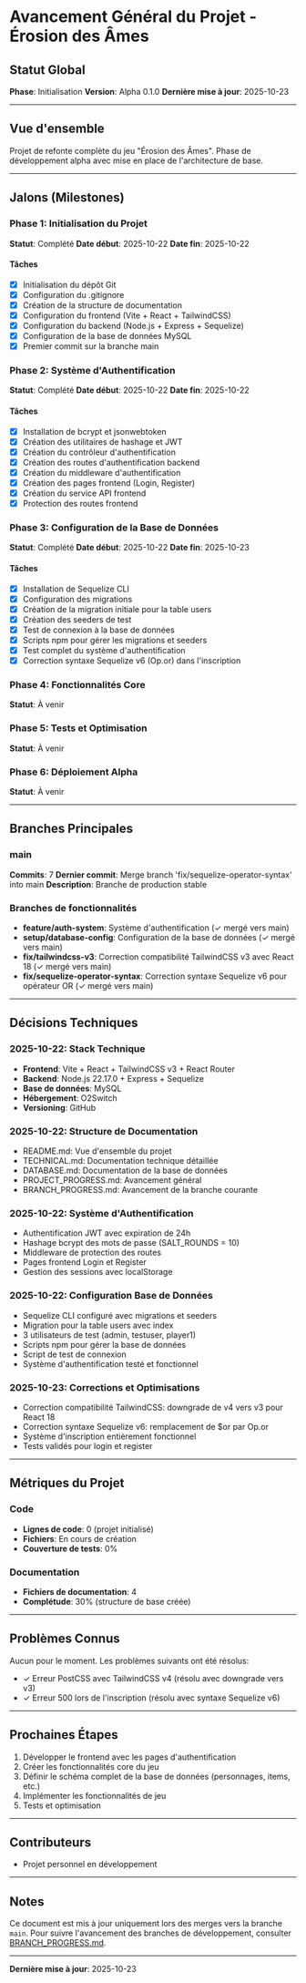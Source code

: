 # Avancement Général du Projet - Érosion des Âmes

## Statut Global
**Phase**: Initialisation
**Version**: Alpha 0.1.0
**Dernière mise à jour**: 2025-10-23

---

## Vue d'ensemble

Projet de refonte complète du jeu "Érosion des Âmes". Phase de développement alpha avec mise en place de l'architecture de base.

---

## Jalons (Milestones)

### Phase 1: Initialisation du Projet
**Statut**: Complété
**Date début**: 2025-10-22
**Date fin**: 2025-10-22

#### Tâches
- [x] Initialisation du dépôt Git
- [x] Configuration du .gitignore
- [x] Création de la structure de documentation
- [x] Configuration du frontend (Vite + React + TailwindCSS)
- [x] Configuration du backend (Node.js + Express + Sequelize)
- [x] Configuration de la base de données MySQL
- [x] Premier commit sur la branche main

### Phase 2: Système d'Authentification
**Statut**: Complété
**Date début**: 2025-10-22
**Date fin**: 2025-10-22

#### Tâches
- [x] Installation de bcrypt et jsonwebtoken
- [x] Création des utilitaires de hashage et JWT
- [x] Création du contrôleur d'authentification
- [x] Création des routes d'authentification backend
- [x] Création du middleware d'authentification
- [x] Création des pages frontend (Login, Register)
- [x] Création du service API frontend
- [x] Protection des routes frontend

### Phase 3: Configuration de la Base de Données
**Statut**: Complété
**Date début**: 2025-10-22
**Date fin**: 2025-10-23

#### Tâches
- [x] Installation de Sequelize CLI
- [x] Configuration des migrations
- [x] Création de la migration initiale pour la table users
- [x] Création des seeders de test
- [x] Test de connexion à la base de données
- [x] Scripts npm pour gérer les migrations et seeders
- [x] Test complet du système d'authentification
- [x] Correction syntaxe Sequelize v6 (Op.or) dans l'inscription

### Phase 4: Fonctionnalités Core
**Statut**: À venir

### Phase 5: Tests et Optimisation
**Statut**: À venir

### Phase 6: Déploiement Alpha
**Statut**: À venir

---

## Branches Principales

### main
**Commits**: 7
**Dernier commit**: Merge branch 'fix/sequelize-operator-syntax' into main
**Description**: Branche de production stable

### Branches de fonctionnalités
- **feature/auth-system**: Système d'authentification (✓ mergé vers main)
- **setup/database-config**: Configuration de la base de données (✓ mergé vers main)
- **fix/tailwindcss-v3**: Correction compatibilité TailwindCSS v3 avec React 18 (✓ mergé vers main)
- **fix/sequelize-operator-syntax**: Correction syntaxe Sequelize v6 pour opérateur OR (✓ mergé vers main)

---

## Décisions Techniques

### 2025-10-22: Stack Technique
- **Frontend**: Vite + React + TailwindCSS v3 + React Router
- **Backend**: Node.js 22.17.0 + Express + Sequelize
- **Base de données**: MySQL
- **Hébergement**: O2Switch
- **Versioning**: GitHub

### 2025-10-22: Structure de Documentation
- README.md: Vue d'ensemble du projet
- TECHNICAL.md: Documentation technique détaillée
- DATABASE.md: Documentation de la base de données
- PROJECT_PROGRESS.md: Avancement général
- BRANCH_PROGRESS.md: Avancement de la branche courante

### 2025-10-22: Système d'Authentification
- Authentification JWT avec expiration de 24h
- Hashage bcrypt des mots de passe (SALT_ROUNDS = 10)
- Middleware de protection des routes
- Pages frontend Login et Register
- Gestion des sessions avec localStorage

### 2025-10-22: Configuration Base de Données
- Sequelize CLI configuré avec migrations et seeders
- Migration pour la table users avec index
- 3 utilisateurs de test (admin, testuser, player1)
- Scripts npm pour gérer la base de données
- Script de test de connexion
- Système d'authentification testé et fonctionnel

### 2025-10-23: Corrections et Optimisations
- Correction compatibilité TailwindCSS: downgrade de v4 vers v3 pour React 18
- Correction syntaxe Sequelize v6: remplacement de $or par Op.or
- Système d'inscription entièrement fonctionnel
- Tests validés pour login et register

---

## Métriques du Projet

### Code
- **Lignes de code**: 0 (projet initialisé)
- **Fichiers**: En cours de création
- **Couverture de tests**: 0%

### Documentation
- **Fichiers de documentation**: 4
- **Complétude**: 30% (structure de base créée)

---

## Problèmes Connus

Aucun pour le moment. Les problèmes suivants ont été résolus:
- ✓ Erreur PostCSS avec TailwindCSS v4 (résolu avec downgrade vers v3)
- ✓ Erreur 500 lors de l'inscription (résolu avec syntaxe Sequelize v6)

---

## Prochaines Étapes

1. Développer le frontend avec les pages d'authentification
2. Créer les fonctionnalités core du jeu
3. Définir le schéma complet de la base de données (personnages, items, etc.)
4. Implémenter les fonctionnalités de jeu
5. Tests et optimisation

---

## Contributeurs

- Projet personnel en développement

---

## Notes

Ce document est mis à jour uniquement lors des merges vers la branche `main`. Pour suivre l'avancement des branches de développement, consulter [BRANCH_PROGRESS.md](BRANCH_PROGRESS.md).

---

**Dernière mise à jour**: 2025-10-23

